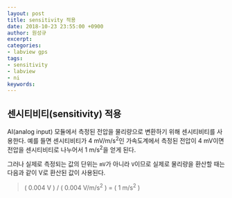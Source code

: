 ```yaml
---
layout: post
title: sensitivity 적용
date: 2018-10-23 23:55:00 +0900
author: 원성규
excerpt: 
categories:
- labview gps
tags:
- sensitivity
- labview
- ni
keywords:
---
```


## 센시티비티(sensitivity) 적용
AI(analog input) 모듈에서 측정된 전압을 물리량으로 변환하기 위해 센시티비티를 사용한다. 예를 들면 센시티비티가 4 mV/m/s<sup>2</sup>인 가속도계에서 측정된 전압이 4 mV이면 전압을 센시티비티로 나누어서 1 m/s<sup>2</sup>을 얻게 된다.

그러나 실제로 측정되는 값의 단위는 `mV`가 아니라 `V`이므로 실제로 물리량을 환산할 때는 다음과 같이 V로 환산된 값이 사용된다.

>( 0.004 V ) / ( 0.004 V/m/s<sup>2</sup> ) = ( 1 m/s<sup>2</sup> )


